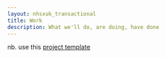 ```yaml
---
layout: nhsxuk_transactional
title: Work
description: What we'll do, are doing, have done
---
```


nb. use this [project template](projects.md)